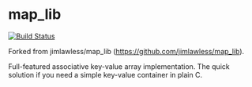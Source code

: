 map_lib
=======

[![Build Status](https://travis-ci.org/edelbluth/map_lib.png)](https://travis-ci.org/edelbluth/map_lib)

Forked from jimlawless/map_lib (https://github.com/jimlawless/map_lib).

Full-featured associative key-value array implementation. The quick solution if you need a simple key-value container in plain C.
